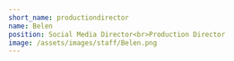 ```yaml
---
short_name: productiondirector
name: Belen
position: Social Media Director<br>Production Director
image: /assets/images/staff/Belen.png
---
```

